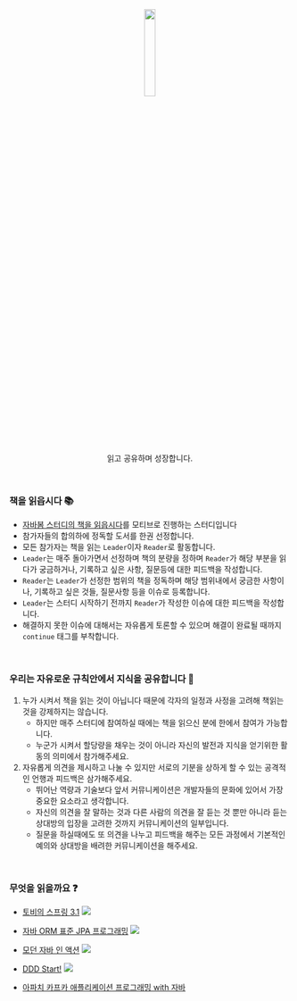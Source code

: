 <div align="center">
  
  <img src="https://user-images.githubusercontent.com/54518332/127624252-40473090-2846-40b8-a728-6f59f3fe6e58.png" height="20%" width="20%">
  <p>읽고 공유하며 성장합니다.</p>
  
</div>

<br>



### 책을 읽읍시다 📚

* [자바봄 스터디의 책을 읽읍시다](https://github.com/Java-Bom/ReadingRecord)를 모티브로 진행하는 스터디입니다
* 참가자들의 합의하에 정독할 도서를 한권 선정합니다. 
* 모든 참가자는 책을 읽는 `Leader`이자 `Reader`로 활동합니다. 
* `Leader`는 매주 돌아가면서 선정하며 책의 분량을 정하며 `Reader`가 해당 부분을 읽다가 궁금하거나, 기록하고 싶은 사항, 질문등에 대한 피드백을 작성합니다.
* `Reader`는 `Leader`가 선정한 범위의 책을 정독하며 해당 범위내에서 궁금한 사항이나, 기록하고 싶은 것들, 질문사항 등을 이슈로 등록합니다.
* `Leader`는 스터디 시작하기 전까지 `Reader`가 작성한 이슈에 대한 피드백을 작성합니다.
* 해결하지 못한 이슈에 대해서는 자유롭게 토론할 수 있으며 해결이 완료될 때까지 `continue` 태그를 부착합니다.

<br>

### 우리는 자유로운 규칙안에서 지식을 공유합니다 👀
1. 누가 시켜서 책을 읽는 것이 아닙니다 때문에 각자의 일정과 사정을 고려해 책읽는 것을 강제하지는 않습니다. 
    * 하지만 매주 스터디에 참여하실 때에는 책을 읽으신 분에 한에서 참여가 가능합니다. 
    * 누군가 시켜서 할당량을 채우는 것이 아니라 자신의 발전과 지식을 얻기위한 활동의 의미에서 참가해주세요.
2. 자유롭게 의견을 제시하고 나눌 수 있지만 서로의 기분을 상하게 할 수 있는 공격적인 언행과 피드백은 삼가해주세요.
    * 뛰어난 역량과 기술보다 앞서 커뮤니케이션은 개발자들의 문화에 있어서 가장 중요한 요소라고 생각합니다.
    * 자신의 의견을 잘 말하는 것과 다른 사람의 의견을 잘 듣는 것 뿐만 아니라 듣는 상대방의 입장을 고려한 것까지 커뮤니케이션의 일부입니다.
    * 질문을 하실때에도 또 의견을 나누고 피드백을 해주는 모든 과정에서 기본적인 예의와 상대방을 배려한 커뮤니케이션을 해주세요.

<br>

### 무엇을 읽을까요 ❓
* [토비의 스프링 3.1]()  <img src="https://img.shields.io/badge/fin-2021--04--12%20~%202021--05--31-red">

* [자바 ORM 표준 JPA 프로그래밍]() <img src="https://img.shields.io/badge/fin-2021--06--01%20~%202021--08--12-red">
* [모던 자바 인 액션]() <img src="https://img.shields.io/badge/fin-2021--05--20%20~%202021--08--05-red">
* [DDD Start!]() <img src="https://img.shields.io/badge/start-2021--08--16%20~-green">
* [아파치 카프카 애플리케이션 프로그래밍 with 자바]()
